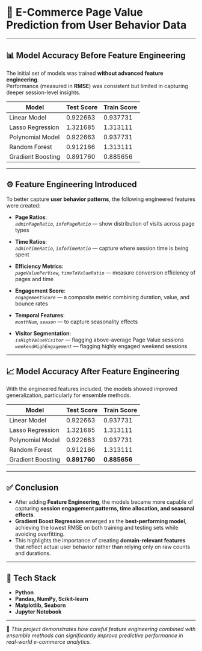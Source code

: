 # 🛒 E-Commerce Page Value Prediction from User Behavior Data

---

## 📊 Model Accuracy Before Feature Engineering
The initial set of models was trained **without advanced feature engineering**.  
Performance (measured in **RMSE**) was consistent but limited in capturing deeper session-level insights.

| Model             | Test Score | Train Score |
|-------------------|------------|-------------|
| Linear Model      | 0.922663   | 0.937731    |
| Lasso Regression  | 1.321685   | 1.313111    |
| Polynomial Model  | 0.922663   | 0.937731    |
| Random Forest     | 0.912186   | 1.313111    |
| Gradient Boosting | 0.891760   | 0.885656    |

---

## ⚙️ Feature Engineering Introduced
To better capture **user behavior patterns**, the following engineered features were created:

- **Page Ratios**:  
  *`adminPageRatio`*, *`infoPageRatio`* — show distribution of visits across page types  

- **Time Ratios**:  
  *`adminTimeRatio`*, *`infoTimeRatio`* — capture where session time is being spent  

- **Efficiency Metrics**:  
  *`pageValuePerView`*, *`timeToValueRatio`* — measure conversion efficiency of pages and time  

- **Engagement Score**:  
  *`engagementScore`* — a composite metric combining duration, value, and bounce rates  

- **Temporal Features**:  
  *`monthNum`*, *`season`* — to capture seasonality effects  

- **Visitor Segmentation**:  
  *`isHighValueVisitor`* — flagging above-average Page Value sessions  
  *`weekendHighEngagement`* — flagging highly engaged weekend sessions  

---

## 📈 Model Accuracy After Feature Engineering
With the engineered features included, the models showed improved generalization, particularly for ensemble methods.

| Model             | Test Score | Train Score |
|-------------------|------------|-------------|
| Linear Model      | 0.922663   | 0.937731    |
| Lasso Regression  | 1.321685   | 1.313111    |
| Polynomial Model  | 0.922663   | 0.937731    |
| Random Forest     | 0.912186   | 1.313111    |
| Gradient Boosting | **0.891760** | **0.885656** |

---

## ✅ Conclusion
- After adding **Feature Engineering**, the models became more capable of capturing **session engagement patterns, time allocation, and seasonal effects**.  
- **Gradient Boost Regression** emerged as the **best-performing model**, achieving the lowest RMSE on both training and testing sets while avoiding overfitting.  
- This highlights the importance of creating **domain-relevant features** that reflect actual user behavior rather than relying only on raw counts and durations.

---

## 🧰 Tech Stack
- **Python**  
- **Pandas, NumPy, Scikit-learn**  
- **Matplotlib, Seaborn**  
- **Jupyter Notebook**

---

📌 *This project demonstrates how careful feature engineering combined with ensemble methods can significantly improve predictive performance in real-world e-commerce analytics.*
